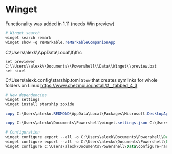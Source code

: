 # Winget

Functionality was added in 1.11 (needs Win preview)

```ps1
# Winget search
winget search remark
winget show -q reMarkable.reMarkableCompanionApp
```

C:\Users\alexk\AppData\Local\lf\lfrc

```
set previewer C:\\Users\\alexk\\Documents\\Powershell\\Data\\Winget\\preview.bat
set sixel
```

C:\Users\alexk\.config\starship.toml
`Stow` that creates symlinks for whole folders on Linux
https://www.chezmoi.io/install/#__tabbed_4_3

```ps1
# New dependencies
winget settings
winget install starship zoxide

copy C:\Users\alexko.REDMOND\AppData\Local\Packages\Microsoft.DesktopAppInstaller_8wekyb3d8bbwe\LocalState\settings.json C:\Users\alexko\Documents\Powershell\winget.settings.json

copy C:\Users\alexko\Documents\Powershell\winget.settings.json C:\Users\alexko.REDMOND\AppData\Local\Packages\Microsoft.DesktopAppInstaller_8wekyb3d8bbwe\LocalState\settings.json 

# Configuration
winget configure export --all -o C:\Users\alexk\Documents\Powershell\Data\configure-alexko11.winget  --verbose-logs --logs
winget configure export --all -o C:\Users\alexko\Documents\Powershell\Data\Winget\configure-alexko11.winget --verbose-logs --logs
winget configure C:\Users\alexk\Documents\Powershell\Data\configure-ranma.winget

```
